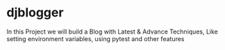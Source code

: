 # djblogger
 In this Project we will build a Blog with Latest & Advance Techniques, Like setting environment variables, using pytest and other features
